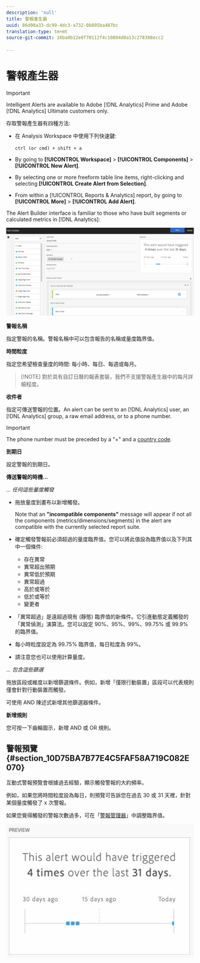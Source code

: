 ```yaml
---
description: 'null'
title: 警報產生器
uuid: 86d00a33-dc99-4dc3-a732-0b895ba487bc
translation-type: tm+mt
source-git-commit: 16ba0b12e0f70112f4c10804d0a13c278388ecc2

---
```



# 警報產生器

>[!IMPORTANT]
>
>Intelligent Alerts are available to Adobe [!DNL Analytics] Prime and Adobe [!DNL Analytics] Ultimate customers only.

存取警報產生器有四種方法:

* 在 Analysis Workspace 中使用下列快速鍵:

   `ctrl (or cmd) + shift + a`
* By going to **[!UICONTROL Workspace]** &gt; **[!UICONTROL Components]** &gt; **[!UICONTROL New Alert]**.
* By selecting one or more freeform table line items, right-clicking and selecting **[!UICONTROL Create Alert from Selection]**.
* From within a [!UICONTROL Reports &amp; Analytics] report, by going to **[!UICONTROL More]** &gt; **[!UICONTROL Add Alert]**.

The Alert Builder interface is familiar to those who have built segments or calculated metrics in [!DNL Analytics]:

![](assets/alert_builder.png)

**警報名稱**

指定警報的名稱。警報名稱中可以包含報告的名稱或量度臨界值。

**時間粒度**

指定您希望檢查量度的時間: 每小時、每日、每週或每月。

> [!NOTE] 對於具有自訂日曆的報表套裝，我們不支援警報產生器中的每月詳細程度。

**收件者**

指定可傳送警報的位置。An alert can be sent to an [!DNL Analytics] user, an [!DNL Analytics] group, a raw email address, or to a phone number.

>[!IMPORTANT]
>
>The phone number must be preceded by a "+" and a [country code](https://countrycode.org/).

**到期日**

設定警報的到期日。

**傳送警報的時機...**

*... 任何這些量度觸發*

* 拖放量度到畫布以新增觸發。

   Note that an **"incompatible components"** message will appear if not all the components (metrics/dimensions/segments) in the alert are compatible with the currently selected report suite.

* 確定觸發警報前必須超過的量度臨界值。您可以將此值設為臨界值以及下列其中一個條件:

   * 存在異常
   * 異常超出預期
   * 異常低於預期
   * 異常超過
   * 高於或等於
   * 低於或等於
   * 變更者

* 「異常超過」是遠超過現有 (靜態) 臨界值的新條件。它引進動態定義觸發的「異常偵測」演算法。您可以設定 90%、95%、99%、99.75% 或 99.9% 的臨界值。
* 每小時粒度設定為 99.75% 臨界值，每日粒度為 99%。
* 請注意您也可以使用計算量度。

*... 包含這些篩選*

拖放區段或維度以新增篩選條件。例如，新增「僅限行動裝置」區段可以代表規則僅會針對行動裝置而觸發。

可使用 AND 陳述式新增其他篩選器條件。

**新增規則**

您可按一下齒輪圖示，新增 AND 或 OR 規則。

## 警報預覽 {#section_10D75BA7B77E4C5FAF58A719C082E070}

互動式警報預覽會根據過去經驗，顯示觸發警報的大約頻率。

例如，如果您將時間粒度設為每日，則預覽可告訴您在過去 30 或 31 天裡，針對某個量度觸發了 x 次警報。

如果您覺得觸發的警報次數過多，可在「[警報管理器](/help/components/c-alerts/alert-manager.md)」中調整臨界值。

![](assets/alert_preview.png)
